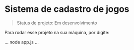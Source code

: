 # Sistema de cadastro de jogos

>Status de projeto: Em desenvolvimento

Para rodar esse projeto na sua máquina, por digite:

...
node app.js
...
